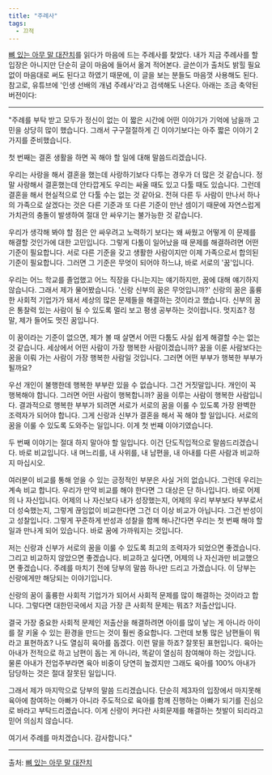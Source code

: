 ```yaml
---
title: "주례사"
tags:
  - 끄적
---
```


[뼈 있는 아무 말 대잔치](https://book.naver.com/bookdb/book_detail.nhn?bid=14013195)를 읽다가 마음에 드는 주례사를 찾았다. 내가 지금 주례사를 할 입장은 아니지만 단순히 글이 마음에 들어서 옮겨 적어본다. 글쓴이가 출처도 밝힐 필요 없이 마음대로 써도 된다고 하였기 때문에, 이 글을 보는 분들도 마음껏 사용해도 된다. 참고로, 유튜브에 '인생 선배의 개념 주례사'라고 검색해도 나온다. 아래는 조금 축약된 버전이다:

---

"주례를 부탁 받고 모두가 정신이 없는 이 짧은 시간에 어떤 이야기가 기억에 남을까 고민을 상당히 많이 했습니다. 그래서 구구절절하게 긴 이야기보다는 아주 짧은 이야기 2가지를 준비했습니다.

첫 번째는 결혼 생활을 하면 꼭 해야 할 일에 대해 말씀드리겠습니다.

우리는 사랑을 해서 결혼을 했는데 사랑하기보다 다투는 경우가 더 많은 것 같습니다. 정말 사랑해서 결혼했는데 안타깝게도 우리는 싸울 때도 있고 다툴 때도 있습니다. 그런데 결혼을 해서 현실적으로 안 다툴 수는 없는 것 같아요. 전혀 다른 두 사람이 만나서 하나의 가족으로 살겠다는 것은 다른 기준과 또 다른 기준이 만난 셈이기 때문에 자연스럽게 가치관의 충돌이 발생하여 절대 안 싸우기는 불가능한 것 같습니다.

우리가 생각해 봐야 할 점은 안 싸우려고 노력하기 보다는 왜 싸웠고 어떻게 이 문제를 해결할 것인가에 대한 고민입니다. 그렇게 다툼이 일어났을 때 문제를 해결하려면 어떤 기준이 필요합니다. 서로 다른 기준을 갖고 생활한 사람이지만 이제 가족으로서 합의된 기준이 필요합니다. 그러면 그 기준은 무엇이 되어야 하느냐, 바로 서로의 '꿈'입니다.

우리는 어느 학교를 졸업했고 어느 직장을 다니는지는 얘기하지만, 꿈에 대해 얘기하지 않습니다. 그래서 제가 물어봤습니다. '신랑 신부의 꿈은 무엇입니까?' 신랑의 꿈은 훌륭한 사회적 기업가가 돼서 세상의 많은 문제들을 해결하는 것이라고 했습니다. 신부의 꿈은 통찰력 있는 사람이 될 수 있도록 멀리 보고 평생 공부하는 것이랍니다. 멋지죠? 정말, 제가 들어도 멋진 꿈입니다.

이 꿈이라는 기준이 없으면, 제가 볼 때 살면서 어떤 다툼도 사실 쉽게 해결할 수는 없는 것 같습니다. 세상에서 어떤 사람이 가장 행복한 사람이겠습니까? 꿈을 이룬 사람보다는 꿈을 이뤄 가는 사람이 가장 행복한 사람일 것입니다. 그러면 어떤 부부가 행복한 부부가 될까요?

우선 개인이 불행한데 행복한 부부란 있을 수 없습니다. 그건 거짓말입니다. 개인이 꼭 행복해야 합니다. 그러면 어떤 사람이 행복합니까? 꿈을 이루는 사람이 행복한 사람입니다. 결과적으로 행복한 부부가 되려면 서로가 서로의 꿈을 이룰 수 있도록 가장 완벽한 조력자가 되어야 합니다. 그게 신랑과 신부가 결혼을 해서 꼭 해야 할 일입니다. 서로의 꿈을 이룰 수 있도록 도와주는 일입니다. 이게 첫 번쨰 이야기였습니다.

두 번째 이야기는 절대 하지 말아야 할 일입니다. 이건 단도직입적으로 말씀드리겠습니다. 바로 비교입니다. 내 며느리를, 내 사위를, 내 남편을, 내 아내를 다른 사람과 비교하지 마십시오.

여러분이 비교를 통해 얻을 수 있는 긍정적인 부분은 사실 거의 없습니다. 그런데 우리는 계속 비교 합니다. 우리가 만약 비교를 해야 한다면 그 대상은 단 하나입니다. 바로 어제의 나 자신입니다. 어제의 나 자신보다 내가 성장했는지, 어제의 우리 부부보다 부부로서 더 성숙했는지, 그렇게 끊임없이 비교한다면 그건 더 이상 비교가 아닙니다. 그건 반성이고 성찰입니다. 그렇게 꾸준하게 반성과 성찰을 함꼐 해나간다면 우리는 첫 번째 해야 할 일과 만나게 되어 있습니다. 바로 꿈에 가까워지는 것입니다.

저는 신랑과 신부가 서로의 꿈을 이룰 수 있도록 최고의 조력자가 되었으면 좋겠습니다. 그리고 비교하지 않았으면 좋겠습니다. 비교하고 싶다면, 어제의 나 자신과만 비교했으면 좋겠습니다. 주례를 마치기 전에 당부의 말씀 하나만 드리고 가겠습니다. 이 당부는 신랑에게만 해당되는 이야기입니다.

신랑의 꿈이 훌륭한 사회적 기업가가 되어서 사회적 문제를 많이 해결하는 것이라고 합니다. 그렇다면 대한민국에서 지금 가장 큰 사회적 문제는 뭐죠? 저출산입니다.

결국 가장 중요한 사회적 문제인 저출산을 해결하려면 아이를 많이 낳는 게 아니라 아이를 잘 키울 수 있는 환경을 만드는 것이 훨씬 중요합니다. 그런데 보통 많은 남편들이 뭐라고 표현하죠? 나도 열심히 육아를 돕겠다. 이런 말을 하죠? 잘못된 표현입니다. 육아는 아내가 전적으로 하고 남편이 돕는 게 아니라, 똑같이 열심히 참여해야 하는 것입니다. 물론 아내가 전업주부라면 육아 비중이 당연히 높겠지만 그래도 육아를 100% 아내가 담당하는 것은 절대 잘못된 일입니다.

그래서 제가 마지막으로 당부의 말씀 드리겠습니다. 단순히 제3자의 입장에서 마지못해 육아에 참여하는 아빠가 아니라 주도적으로 육아를 함께 진행하는 아빠가 되기를 진심으로 바라고 부탁드리겠습니다. 이게 신랑이 커다란 사회문제를 해결하는 첫발이 되리라고 믿어 의심치 않습니다.

여기서 주례를 마치겠습니다. 감사합니다."

---

출처: [뼈 있는 아무 말 대잔치](https://book.naver.com/bookdb/book_detail.nhn?bid=14013195)
